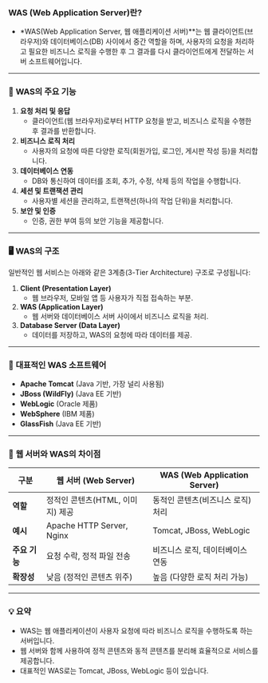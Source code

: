 ### **WAS (Web Application Server)란?**

- *WAS(Web Application Server, 웹 애플리케이션 서버)**는 웹 클라이언트(브라우저)와 데이터베이스(DB) 사이에서 중간 역할을 하며, 사용자의 요청을 처리하고 필요한 비즈니스 로직을 수행한 후 그 결과를 다시 클라이언트에게 전달하는 서버 소프트웨어입니다.

---

### 📌 **WAS의 주요 기능**

1. **요청 처리 및 응답**
    - 클라이언트(웹 브라우저)로부터 HTTP 요청을 받고, 비즈니스 로직을 수행한 후 결과를 반환합니다.
2. **비즈니스 로직 처리**
    - 사용자의 요청에 따른 다양한 로직(회원가입, 로그인, 게시판 작성 등)을 처리합니다.
3. **데이터베이스 연동**
    - DB와 통신하여 데이터를 조회, 추가, 수정, 삭제 등의 작업을 수행합니다.
4. **세션 및 트랜잭션 관리**
    - 사용자별 세션을 관리하고, 트랜잭션(하나의 작업 단위)을 처리합니다.
5. **보안 및 인증**
    - 인증, 권한 부여 등의 보안 기능을 제공합니다.

---

### 🖥️ **WAS의 구조**

일반적인 웹 서비스는 아래와 같은 3계층(3-Tier Architecture) 구조로 구성됩니다:

1. **Client (Presentation Layer)**
    - 웹 브라우저, 모바일 앱 등 사용자가 직접 접속하는 부분.
2. **WAS (Application Layer)**
    - 웹 서버와 데이터베이스 서버 사이에서 비즈니스 로직을 처리.
3. **Database Server (Data Layer)**
    - 데이터를 저장하고, WAS의 요청에 따라 데이터를 제공.

---

### 🚀 **대표적인 WAS 소프트웨어**

- **Apache Tomcat** (Java 기반, 가장 널리 사용됨)
- **JBoss (WildFly)** (Java EE 기반)
- **WebLogic** (Oracle 제품)
- **WebSphere** (IBM 제품)
- **GlassFish** (Java EE 기반)

---

### 📝 **웹 서버와 WAS의 차이점**

| 구분 | 웹 서버 (Web Server) | WAS (Web Application Server) |
| --- | --- | --- |
| **역할** | 정적인 콘텐츠(HTML, 이미지) 제공 | 동적인 콘텐츠(비즈니스 로직) 처리 |
| **예시** | Apache HTTP Server, Nginx | Tomcat, JBoss, WebLogic |
| **주요 기능** | 요청 수락, 정적 파일 전송 | 비즈니스 로직, 데이터베이스 연동 |
| **확장성** | 낮음 (정적인 콘텐츠 위주) | 높음 (다양한 로직 처리 가능) |

---

### 💡 **요약**

- WAS는 웹 애플리케이션이 사용자 요청에 따라 비즈니스 로직을 수행하도록 하는 서버입니다.
- 웹 서버와 함께 사용하여 정적 콘텐츠와 동적 콘텐츠를 분리해 효율적으로 서비스를 제공합니다.
- 대표적인 WAS로는 Tomcat, JBoss, WebLogic 등이 있습니다.
